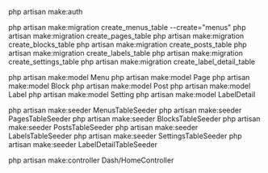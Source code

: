 php artisan make:auth

php artisan make:migration create_menus_table --create="menus"
php artisan make:migration create_pages_table
php artisan make:migration create_blocks_table
php artisan make:migration create_posts_table
php artisan make:migration create_labels_table
php artisan make:migration create_settings_table
php artisan make:migration create_label_detail_table

php artisan make:model Menu
php artisan make:model Page
php artisan make:model Block
php artisan make:model Post
php artisan make:model Label
php artisan make:model Setting
php artisan make:model LabelDetail

php artisan make:seeder MenusTableSeeder
php artisan make:seeder PagesTableSeeder
php artisan make:seeder BlocksTableSeeder
php artisan make:seeder PostsTableSeeder
php artisan make:seeder LabelsTableSeeder
php artisan make:seeder SettingsTableSeeder
php artisan make:seeder LabelDetailTableSeeder

php artisan make:controller Dash/HomeController
